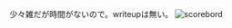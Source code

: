 少々雑だが時間がないので。writeupは無い。
![scorebord](https://github.com/4ensiX/master/blob/master/CTF/CTF2018/SECCON4BinTokyo/%E3%82%AD%E3%83%A3%E3%83%97%E3%83%81%E3%83%A3.PNG)
